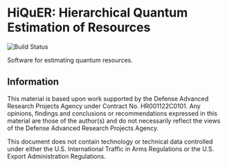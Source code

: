 # HiQuER: Hierarchical Quantum Estimation of Resources

![Build Status](https://github.com/BBN-Q/HiQuER/actions/workflows/CI.yml/badge.svg)

Software for estimating quantum resources.

## Information

This material is based upon work supported by the Defense Advanced Research Projects Agency under Contract No. HR001122C0101. Any opinions, findings and conclusions or recommendations expressed in this material are those of the author(s) and do not necessarily reflect the views of the Defense Advanced Research Projects Agency. 

This document does not contain technology or technical data controlled under either the U.S. International Traffic in Arms Regulations or the U.S. Export Administration Regulations.
